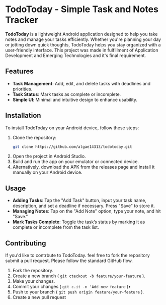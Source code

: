 # TodoToday - Simple Task and Notes Tracker

**TodoToday** is a lightweight Android application designed to help you take notes and manage your tasks efficiently. Whether you're planning your day or jotting down quick thoughts, TodoToday helps you stay organized with a user-friendly interface. This project was made in fulfillment of Application Development and Emerging Technologies and it's final requirement.

## Features
- **Task Management**: Add, edit, and delete tasks with deadlines and priorities.
- **Task Status**: Mark tasks as complete or incomplete.
- **Simple UI**: Minimal and intuitive design to enhance usability.

## Installation

To install TodoToday on your Android device, follow these steps:

1. Clone the repository:
   ```bash
   git clone https://github.com/algae14313/todotoday.git
2. Open the project in Android Studio.
3. Build and run the app on your emulator or connected device.
4. Alternatively, download the APK from the releases page and install it manually on your Android device.

## Usage
- **Adding Tasks**: Tap the "Add Task" button, input your task name, description, and set a deadline if necessary. Press "Save" to store it.
- **Managing Notes**: Tap on the "Add Note" option, type your note, and hit "Save."
- **Mark Tasks Complete**: Toggle the task’s status by marking it as complete or incomplete from the task list.

## Contributing
If you'd like to contrbute to TodoToday. feel free to fork the repository submit a pull request. Please follow the standard GitHub flow.
1. Fork the repository.
2. Create a new branch ( `git cteckout -b feature/your-feature` ).
3. Make your changes.
4. Commit your changes ( `git c.it -n 'Add new feature` )•
5. Push to your branch ( `git push origin feature/your-feature` ).
6. Create a new pull request





